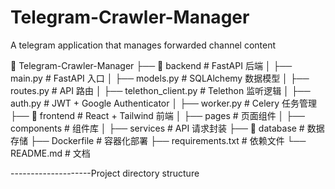 # Telegram-Crawler-Manager
A telegram application that manages forwarded channel content

📂 Telegram-Crawler-Manager
 ├── 📂 backend            # FastAPI 后端
 │   ├── main.py           # FastAPI 入口
 │   ├── models.py         # SQLAlchemy 数据模型
 │   ├── routes.py         # API 路由
 │   ├── telethon_client.py # Telethon 监听逻辑
 │   ├── auth.py           # JWT + Google Authenticator
 │   ├── worker.py         # Celery 任务管理
 ├── 📂 frontend           # React + Tailwind 前端
 │   ├── pages             # 页面组件
 │   ├── components        # 组件库
 │   ├── services          # API 请求封装
 ├── 📂 database           # 数据存储
 ├── Dockerfile            # 容器化部署
 ├── requirements.txt      # 依赖文件
 └── README.md             # 文档


 --------------------Project directory structure
